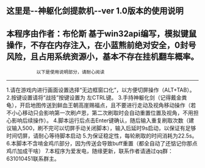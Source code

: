 这里是--神躯化剑提款机--ver 1.0版本的使用说明
----------------------------------------------------------
本程序由作者：布伦斯
基于win32api编写，模拟键鼠操作，不存在内存注入，在小蓝熊前绝对安全，0封号风险，且占用系统资源小，基本不存在挂机翻车概率。
----------------------------------------------------------
               以下是使用说明部分，请耐心阅读
----------------------------------------------------------

1.请在游戏内进行画面设置选择“无边框窗口化”，以方便切屏操作（ALT+TAB）。
2.按键设置请将“战技”按键设置为  左CTRL键。
3.手持神躯化剑（记得戴金粪龟），开启地图传送到鲜血王朝高崖赐福点，且不要进行走动及视角移动操作（若不小心移动只会影响第一次刷卢恩，第二次刷取时会自动重置位置及视角，不用担心影响后续操作）。
4.脚本运行后点击Enter键确认，随后输入重复刷取次数（建议输入500，刷不完可以切屏手动关闭脚本），输入后延时9s启动，以保证有足够时间切屏，请耐心等待脚本启动
5.为保证稳定性，每轮刷取的时间消耗为22.5s。
6.本脚本不含啃金鸡爪部分，因为传送会导致buff重置（都全自动了还惦记你那点鸡爪加成干啥）
7.本程序为爱发电，随缘更新，联系作者请通过qq群：631010451联系群主。
